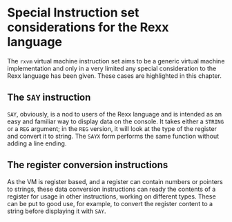 # Special Instruction set considerations for the Rexx language

The `rxvm` virtual machine instruction set aims to be a generic virtual machine implementation and only in a very limited any special consideration to the Rexx language has been given. These cases are highlighted in this chapter.

## The `SAY` instruction

`SAY`, obviously, is a nod to users of the Rexx language and is intended as an easy and familiar way to display data on the console. It takes either a `STRING` or a `REG` argument; in the `REG` version, it will look at the type of the register and convert it to string. The `SAYX` form performs the same function without adding a line ending.

## The register conversion instructions

As the VM is register based, and a register can contain numbers or pointers to strings, these data conversion instructions can ready the contents of a register for usage in other instructions, working on different types. These can be put to good use, for example, to convert the register content to a string before displaying it with `SAY`.
